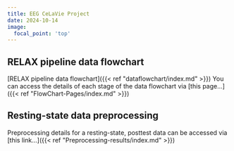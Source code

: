 ```yaml
---
title: EEG CeLaVie Project
date: 2024-10-14
image:
  focal_point: 'top'
---
```


<!--more-->


## RELAX pipeline data flowchart

[RELAX pipeline data flowchart]({{< ref "dataflowchart/index.md" >}})
You can access the details of each stage of the data flowchart via [this page...]({{< ref "FlowChart-Pages/index.md" >}})

## Resting-state data preprocessing 

Preprocessing details for a resting-state, posttest data can be accessed via [this link...]({{< ref "Preprocessing-results/index.md" >}})

